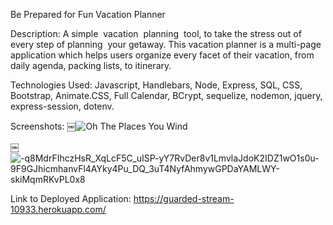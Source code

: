 Be Prepared for Fun Vacation Planner

Description: A simple  vacation  planning  tool, to take the stress out of every step of planning  your getaway. This vacation planner is a multi-page application which helps users organize every facet of their vacation, from daily agenda, packing lists, to itinerary.

Technologies Used: Javascript, Handlebars, Node, Express, SQL, CSS, Bootstrap, Animate.CSS, Full Calendar, BCrypt, sequelize, nodemon, jquery, express-session, dotenv.

Screenshots:
￼![Oh The Places You Wind](https://user-images.githubusercontent.com/102334091/180901063-8c690992-0729-4c13-b271-2a0851e28136.png)

￼![-q8MdrFIhczHsR_XqLcF5C_uISP-yY7RvDer8v1LmvlaJdoK2IDZ1wO1s0u-9F9GJhicmhanvFl4AYky4Pu_DQ_3uT4NyfAhmywGPDaYAMLWY-skiMqmRKvPL0x8](https://user-images.githubusercontent.com/102334091/180901070-82fc9914-8925-401d-a468-0c877a3037fe.png)

Link to Deployed Application:
https://guarded-stream-10933.herokuapp.com/
